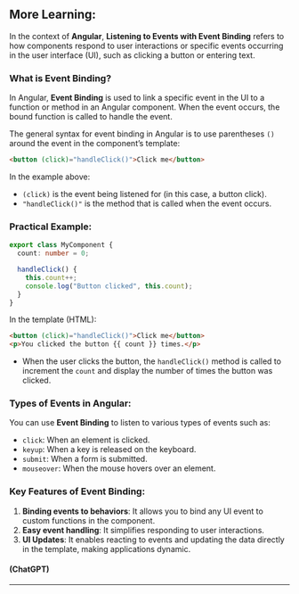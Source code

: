 ## More Learning:

In the context of **Angular**, **Listening to Events with Event Binding** refers to how components respond to user interactions or specific events occurring in the user interface (UI), such as clicking a button or entering text.

### What is **Event Binding**?

In Angular, **Event Binding** is used to link a specific event in the UI to a function or method in an Angular component. When the event occurs, the bound function is called to handle the event.

The general syntax for event binding in Angular is to use parentheses `()` around the event in the component’s template:

```html
<button (click)="handleClick()">Click me</button>
```

In the example above:

- `(click)` is the event being listened for (in this case, a button click).
- `"handleClick()"` is the method that is called when the event occurs.

### Practical Example:

```typescript
export class MyComponent {
  count: number = 0;

  handleClick() {
    this.count++;
    console.log("Button clicked", this.count);
  }
}
```

In the template (HTML):

```html
<button (click)="handleClick()">Click me</button>
<p>You clicked the button {{ count }} times.</p>
```

- When the user clicks the button, the `handleClick()` method is called to increment the `count` and display the number of times the button was clicked.

### Types of Events in Angular:

You can use **Event Binding** to listen to various types of events such as:

- `click`: When an element is clicked.
- `keyup`: When a key is released on the keyboard.
- `submit`: When a form is submitted.
- `mouseover`: When the mouse hovers over an element.

### Key Features of Event Binding:

1. **Binding events to behaviors**: It allows you to bind any UI event to custom functions in the component.
2. **Easy event handling**: It simplifies responding to user interactions.
3. **UI Updates**: It enables reacting to events and updating the data directly in the template, making applications dynamic.

#### (ChatGPT)

---
